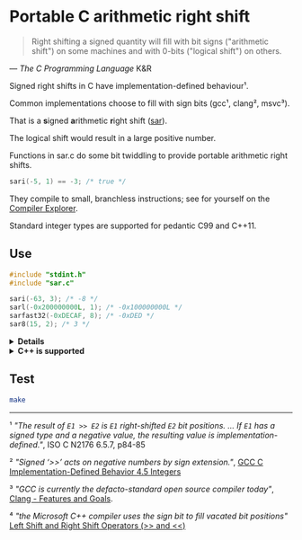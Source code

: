 # Portable C arithmetic right shift

> Right shifting a signed quantity will fill with bit signs ("arithmetic shift")
> on some machines and with 0-bits ("logical shift") on others.

&mdash; *The C Programming Language* K&R

Signed right shifts in C have implementation-defined behaviour¹.

Common implementations choose to fill with sign bits
(gcc¹, clang², msvc³).

That is a **s**igned **a**rithmetic **r**ight shift
([sar](https://github.com/Rupt/c-arithmetic-right-shift)).

The logical shift would result in a large positive number.

Functions in sar.c do some bit twiddling to provide portable arithmetic right shifts.
```C
sari(-5, 1) == -3; /* true */
```
They compile to small, branchless instructions; see for yourself on the [Compiler Explorer](https://godbolt.org/z/Pc6zcc).

Standard integer types are supported for pedantic C99 and C++11.

## Use
```C
#include "stdint.h"
#include "sar.c"

sari(-63, 3); /* -8 */
sarl(-0x200000000L, 1); /* -0x100000000L */
sarfast32(-0xDECAF, 8); /* -0xDED */
sar8(15, 2); /* 3 */
```

<details>
<summary><b>Details</b></summary>

Arithmetic right shift functions defined by "sar.c" are of the form
```C
static type sar##(type m, uint_fast8_t n);
```
where `type` is any of:
```C
signed char   /* sarc */
short         /* sars */
int           /* sari */
long int      /* sarl */
long long int /* sarll */

/* included in stdint.h */
int_fast8_t   /* sarfast8 */
int_fast16_t  /* sarfast16 */
int_fast32_t  /* sarfast32 */
int_fast64_t  /* sarfast64 */
int_least8_t  /* sarleast8 */
int_least16_t /* sarleast16 */
int_least32_t /* sarleast32 */
int_least64_t /* sarleast64 */
intmax_t      /* sarmax */

/* optionally included in stdint.h */
int8_t        /* sar8 */
int16_t       /* sar16 */
int32_t       /* sar32 */
int64_t       /* sar64 */
intptr_t      /* sarptr */
```
Static is used to reduce the exposed clutter;
please define wrappers if you want external linkage.

The following macros are also defined.
```C
/* Use external include guards. */
#define SAR_C

/* Macro to define the sar## function bodies. Not standalone. */
#define SARBODY(type, utype)
```
An external include guard looks like this.
```C
#ifndef SAR_C
#include "sar.c"
#endif
```

Alternatives which force logical shifts, then correct them back,
are defined in "saru.c" with the prefixes `saru##` and `SARU`.
</details>

<details>
<summary><b>C++ is supported</b></summary>
```C++
#include <cstdint>
#include "sar.c"
```

You can avoid some name mangling problems like so.
```C++
extern "C" {
#include "sar.c"
}
```
</details>

## Test
```bash
make
```

___
¹ *"The result of `E1 >> E2` is `E1` right-shifted `E2` bit positions. ...
If `E1` has a signed type and a negative value, the resulting value is
implementation-defined."*, ISO C N2176 6.5.7, p84-85

² *"Signed ‘>>’ acts on negative numbers by sign extension."*,
[GCC C Implementation-Defined Behavior 4.5 Integers](https://gcc.gnu.org/onlinedocs/gcc/Integers-implementation.html#Integers-implementation)

³ *"GCC is currently the defacto-standard open source
compiler today"*,
[Clang - Features and Goals](https://clang.llvm.org/features.html#gcccompat).

⁴ *"the Microsoft C++ compiler uses the sign bit to fill vacated bit positions"*
[Left Shift and Right Shift Operators (>> and <<)](https://docs.microsoft.com/en-us/cpp/cpp/left-shift-and-right-shift-operators-input-and-output?view=msvc-160#right-shifts)
